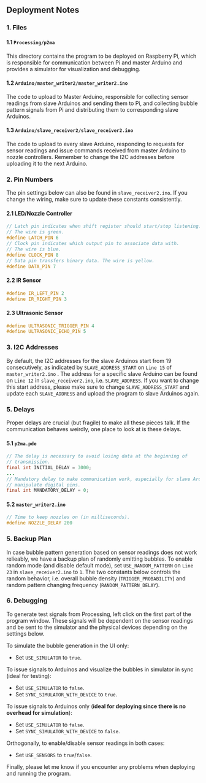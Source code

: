 ## Deployment Notes

### 1. Files

#### 1.1 `Processing/p2ma`

This directory contains the program to be deployed on Raspberry Pi, which is
responsible for communication between Pi and master Arduino and provides a
simulator for visualization and debugging.

#### 1.2 `Arduino/master_writer2/master_writer2.ino`

The code to upload to Master Arduino, responsible for collecting sensor
readings from slave Arduinos and sending them to Pi, and collecting bubble
pattern signals from Pi and distributing them to corresponding slave Arduinos.

#### 1.3 `Arduino/slave_receiver2/slave_receiver2.ino`

The code to upload to every slave Arduino, responding to requests for sensor
readings and issue commands received from master Arduino to nozzle controllers.
Remember to change the I2C addresses before uploading it to the next Arduino.

### 2. Pin Numbers

The pin settings below can also be found in `slave_receiver2.ino`. If you
change the wiring, make sure to update these constants consistently.

#### 2.1 LED/Nozzle Controller
```c
// Latch pin indicates when shift register should start/stop listening.
// The wire is green.
#define LATCH_PIN 6
// Clock pin indicates which output pin to associate data with.
// The wire is blue.
#define CLOCK_PIN 8
// Data pin transfers binary data. The wire is yellow.
#define DATA_PIN 7
```

#### 2.2 IR Sensor
```c
#define IR_LEFT_PIN 2
#define IR_RIGHT_PIN 3
```

#### 2.3 Ultrasonic Sensor
```c
#define ULTRASONIC_TRIGGER_PIN 4
#define ULTRASONIC_ECHO_PIN 5
```

### 3. I2C Addresses

By default, the I2C addresses for the slave Arduinos start from 19
consecutively, as indicated by `SLAVE_ADDRESS_START` on `Line 15` of
`master_writer2.ino` . The address for a specific slave Arduino can be found
on `Line 12` in `slave_receiver2.ino`, i.e. `SLAVE_ADDRESS`. If you want to
change this start address, please make sure to change `SLAVE_ADDRESS_START`
and update each `SLAVE_ADDRESS` and upload the program to slave Arduinos again.

### 5. Delays

Proper delays are crucial (but fragile) to make all these pieces talk. If
the communication behaves weirdly, one place to look at is these delays.

#### 5.1 `p2ma.pde`

```java
// The delay is necessary to avoid losing data at the beginning of
// transmission.
final int INITIAL_DELAY = 3000;
...
// Mandatory delay to make communication work, especially for slave Arduinos to
// manipulate digital pins.
final int MANDATORY_DELAY = 0;
```

#### 5.2 `master_writer2.ino`

```c
// Time to keep nozzles on (in milliseconds).
#define NOZZLE_DELAY 200
```

### 5. Backup Plan

In case bubble pattern generation based on sensor readings does not work
relieably, we have a backup plan of randomly emitting bubbles. To enable
random mode (and disable default mode), set `USE_RANDOM_PATTERN` on `Line 23`
in `slave_receiver2.ino` to `1`. The two constants below controls the random
behavior, i.e. overall bubble density (`TRIGGER_PROBABILITY`) and random
pattern changing frequency (`RANDOM_PATTERN_DELAY`).

### 6. Debugging

To generate test signals from Processing, left click on the first part of the
program window. These signals will be dependent on the sensor readings and be
sent to the simulator and the physical devices depending on the settings
below.

To simulate the bubble generation in the UI only:
- Set `USE_SIMULATOR` to `true`.

To issue signals to Arduinos and visualize the bubbles in simulator in sync
(ideal for testing):
- Set `USE_SIMULATOR` to `false`.
- Set `SYNC_SIMULATOR_WITH_DEVICE` to `true`.

To issue signals to Arduinos only (**ideal for deploying since there is no
overhead for simulation**):
- Set `USE_SIMULATOR` to `false`.
- Set `SYNC_SIMULATOR_WITH_DEVICE` to `false`.

Orthogonally, to enable/disable sensor readings in both cases:
- Set `USE_SENSORS` to `true`/`false`.

Finally, please let me know if you encounter any problems when deploying and
running the program.
